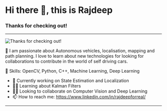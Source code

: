 <!---
rjdpX/rjdpX is a ✨ special ✨ repository because its `README.md` (this file) appears on your GitHub profile.
You can click the Preview link to take a look at your changes.
--->

# Hi there 👋, this is Rajdeep
### Thanks for checking out!
____

![Thanks for checking out!](https://media-exp1.licdn.com/dms/image/C4E16AQFtGFztdk-N3g/profile-displaybackgroundimage-shrink_200_800/0/1608229258558?e=1648080000&v=beta&t=y6D121JppoPjJSDRSYnGp0fBK02Sb3Sl_nwuh4Rk4gw)

🤵 I am passionate about Autonomous vehicles, localisation, mapping and path planning. I love to learn about new technologies for looking for collaborations to contribute in the world of self driving cars.

🕺 Skills: OpenCV, Python, C++, Machine Learning, Deep Learning 

- 🔭 Currently working on State Estimation and Localization 
- 🧑‍🎓 Learning about Kalman Filters 
- 👯‍♂️ Looking to collaborate on Computer Vision and Deep Learning 
- 📫 How to reach me: https://www.linkedin.com/in/rajdeepforreal/ 

---


